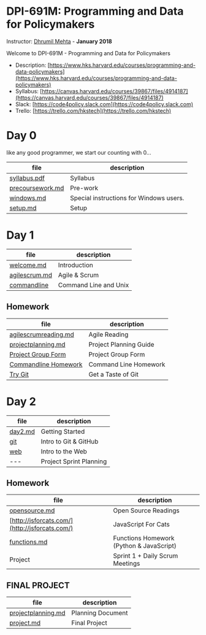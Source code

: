 # DPI-691M: Programming and Data for Policymakers
Instructor: [Dhrumil Mehta](https://www.hks.harvard.edu/faculty/dhrumil-mehta) - **January 2018**

Welcome to DPI-691M - Programming and Data for Policymakers

* Description:
[https://www.hks.harvard.edu/courses/programming-and-data-policymakers](https://www.hks.harvard.edu/courses/programming-and-data-policymakers)
* Syllabus: [https://canvas.harvard.edu/courses/39867/files/4914187](https://canvas.harvard.edu/courses/39867/files/4914187)
* Slack: [https://code4policy.slack.com](https://code4policy.slack.com)
* Trello: [https://trello.com/hkstech](https://trello.com/hkstech)

# Day 0
like any good programmer, we start our counting with 0...

file | description
-----|------------
[syllabus.pdf](syllabus.pdf) | Syllabus
[precoursework.md](precoursework.md) | Pre-work
[windows.md](windows.md) | Special instructions for Windows users.
[setup.md](setup.md) | Setup

# Day 1

file | description
-----|------------
[welcome.md](welcome.md) | Introduction
[agilescrum.md](agilescrum.md) | Agile & Scrum
[commandline](commandline) | Command Line and Unix

## Homework

file | description
-----|------------
[agilescrumreading.md](agilescrumreading.md) | Agile Reading
[projectplanning.md](projectplanning.md) | Project Planning Guide
[Project Group Form](https://goo.gl/forms/oAqhlJBltIi2oAYA3) | Project Group Form
[Commandline Homework](commandline/07-homework.md) | Command Line Homework
[Try Git](https://try.github.io) | Get a Taste of Git


# Day 2
file | description
-----|------------
[day2.md](./day2.md) | Getting Started
[git](./git) | Intro to Git & GitHub
[web](./web)	| Intro to the Web
--- | Project Sprint Planning

## Homework

file | description
-----|------------
[opensource.md](opensource.md) | Open Source Readings
[http://jsforcats.com/](http://jsforcats.com/) | JavaScript For Cats
[functions.md](functions.md)	 | Functions Homework (Python & JavaScript)
Project | Sprint 1 + Daily Scrum Meetings

<!--

# Day 3
file| description
----|------------
---| Deconstructing the Web
---| Apis & Scraping
---| Guest: Agile/Scrum (Leah Bannon & Eric Mill)
---| Intro to JavaScript

## Homework
[apireadings.md](apireadings.md)	 | API Readings

# Day 4
file| description
----|------------
---| Guest: Selecting a Visualization (Julia Wolfe)
---| Sprint Planning
---| Data Formats
---| Cleaning Data and Backend Stuff
---| Guest 2:00-2:45pm - Open Data and XML (Kirsten Gullickson)
    
# Day 5
file| description
----|------------
---| Guest: Open Source (Seamus Kraft)
---| AWS - Dynamic Web Apps in the Cloud
---| Cryptography, Security & SSH
---| Databases (SQL & NoSQL)
---| Speaker: Security (Max Whitney)
    
-->


## FINAL PROJECT
file | description
-----|------------
[projectplanning.md](projectplanning.md) | Planning Document
[project.md](project.md) | Final Project

